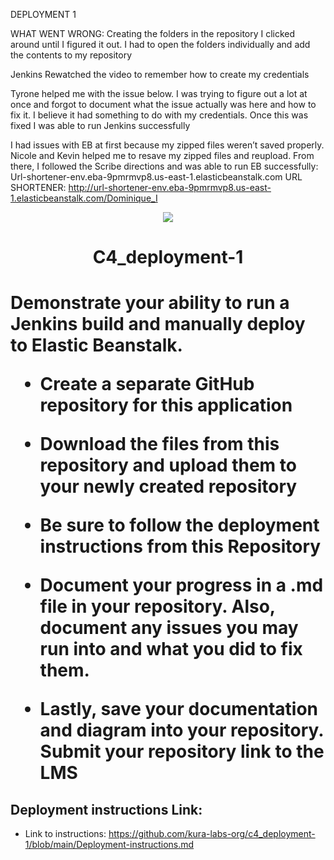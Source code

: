 DEPLOYMENT 1

WHAT WENT WRONG:
Creating the folders in the repository
I clicked around until I figured it out. I had to open the folders individually and add the contents to my repository

Jenkins
Rewatched the video to remember how to create my credentials

Tyrone helped me with the issue below. I was trying to figure out a lot at once and forgot to document what the issue actually was here and how to fix it. I believe it had something to do with my credentials. Once this was fixed I was able to run Jenkins successfully




I had issues with EB at first because my zipped files weren’t saved properly. Nicole and Kevin helped me to resave my zipped files and reupload. From there, I followed the Scribe directions and was able to run EB successfully: Url-shortener-env.eba-9pmrmvp8.us-east-1.elasticbeanstalk.com 
URL SHORTENER: http://url-shortener-env.eba-9pmrmvp8.us-east-1.elasticbeanstalk.com/Dominique_I









<p align="center">
<img src="https://github.com/kura-labs-org/kuralabs_deployment_1/blob/main/Kuralogo.png">
</p>
<h1 align="center">C4_deployment-1<h1> 

Demonstrate your ability to run a Jenkins build and manually deploy to Elastic Beanstalk.

- Create a separate GitHub repository for this application 

- Download the files from this repository and upload them to your newly created repository 

- Be sure to follow the deployment instructions from this Repository  

- Document your progress in a .md file in your repository. Also, document any issues you may run into and what you did to fix them.

- Lastly, save your documentation and diagram into your repository. Submit your repository link to the LMS

## Deployment instructions Link:
-  Link to instructions: https://github.com/kura-labs-org/c4_deployment-1/blob/main/Deployment-instructions.md
